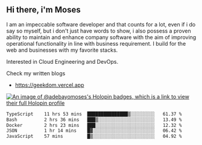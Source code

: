 ## Hi there, i'm Moses

I am an impeccable software developer and that counts for a lot, even if i do say so myself, but i don't just have words to show, i also possess a proven ability to maintain and enhance company software with the aim of improving operational functionality in line with business requirement. I build for the web and businesses with my favorite stacks.

Interested in Cloud Engineering and DevOps.

Check my written blogs
- https://geekdom.vercel.app

[![An image of @adebayomoses's Holopin badges, which is a link to view their full Holopin profile](https://holopin.me/adebayomoses)](https://holopin.io/@adebayomoses)

<!--START_SECTION:waka-->

```txt
TypeScript    11 hrs 53 mins  ███████████████▒░░░░░░░░░   61.37 %
Bash          2 hrs 36 mins   ███▒░░░░░░░░░░░░░░░░░░░░░   13.49 %
Docker        2 hrs 23 mins   ███░░░░░░░░░░░░░░░░░░░░░░   12.32 %
JSON          1 hr 14 mins    █▓░░░░░░░░░░░░░░░░░░░░░░░   06.42 %
JavaScript    57 mins         █▒░░░░░░░░░░░░░░░░░░░░░░░   04.92 %
```

<!--END_SECTION:waka-->
